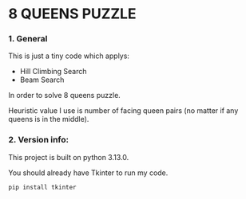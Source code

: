 # 8 QUEENS PUZZLE
### 1. General
This is just a tiny code which applys:
* Hill Climbing Search
* Beam Search
  
In order to solve 8 queens puzzle.

Heuristic value I use is number of facing queen pairs (no matter if any queens is in the middle).

### 2. Version info:
This project is built on python 3.13.0.

You should already have Tkinter to run my code.
```
pip install tkinter
```
